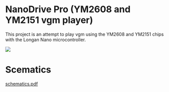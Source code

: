 # NanoDrive Pro (YM2608 and YM2151 vgm player)

This project is an attempt to play vgm using the YM2608 and YM2151 chips with the Longan Nano microcontroller.

<img src="https://user-images.githubusercontent.com/13434151/222690840-82f2402a-5d5c-4656-935e-4d4e2f834d90.jpg">

# Scematics

[schematics.pdf](https://github.com/Fujix1/NanoDrive-PRO/files/10721268/schematics.pdf)
